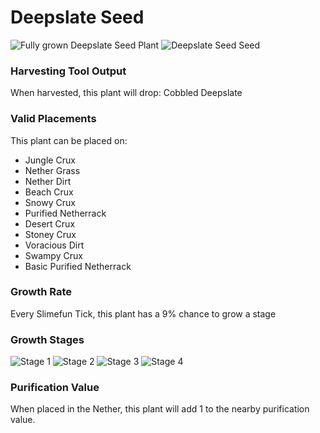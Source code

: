 # Deepslate Seed

![Fully grown Deepslate Seed Plant](https://mc-heads.net/head/93ee8ff4259fb10ea229399c0bc4b12e3c393d3dc94a0c4610a6bc2ec11940f9) ![Deepslate Seed Seed](https://mc-heads.net/head/981f7002b063a4b70360efa779eb58b0b3c9c8d59d57bc33f772eaf748e60a79)

### Harvesting Tool Output

When harvested, this plant will drop: Cobbled Deepslate

### Valid Placements

This plant can be placed on:

- Jungle Crux
- Nether Grass
- Nether Dirt
- Beach Crux
- Snowy Crux
- Purified Netherrack
- Desert Crux
- Stoney Crux
- Voracious Dirt
- Swampy Crux
- Basic Purified Netherrack


### Growth Rate

Every Slimefun Tick, this plant has a 9% chance to grow a stage

### Growth Stages

![Stage 1](https://mc-heads.net/head/dd0d11751f3d31e6518fc586e1824fb57f8ee17ea45c0bff123a81d77089be80) ![Stage 2](https://mc-heads.net/head/8bcdd04b32b650ba86b6677e40432272a658dc198fbf26d75d6e72aba9475a09) ![Stage 3](https://mc-heads.net/head/77430fece1a8c15ffa95fea4c3d61da7fbb7ff1006969183fa27f2c844eace16) ![Stage 4](https://mc-heads.net/head/6892e85b05a02e28d85cdec359547919d31fb71b9f70af89bb0ef0c710e9dddb)

### Purification Value

When placed in the Nether, this plant will add 1 to the nearby purification value.